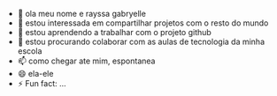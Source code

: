 - 👋 ola meu nome e rayssa gabryelle
- 👀 estou interessada em compartilhar projetos com o resto do mundo
- 🌱 estou aprendendo a trabalhar com o projeto github
- 💞️ estou procurando colaborar com as aulas de tecnologia da minha escola
- 📫 como chegar ate mim, espontanea
- 😄 ela-ele
- ⚡ Fun fact: ...

<!---
rayssagabryelle/rayssagabryelle is a ✨ special ✨ repository because its `README.md` (this file) appears on your GitHub profile.
You can click the Preview link to take a look at your changes.
--->
